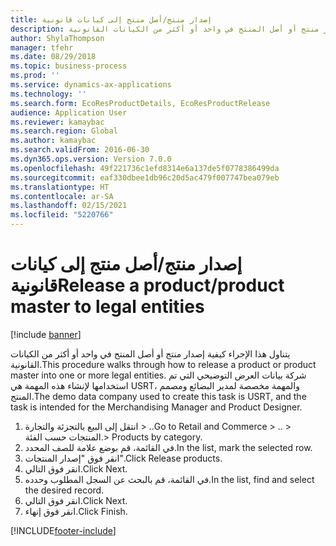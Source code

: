 ```yaml
---
title: إصدار منتج/أصل منتج إلى كيانات قانونية
description: يتناول هذا الإجراء كيفية إصدار منتج أو أصل المنتج في واحد أو أكثر من الكيانات القانونية.
author: ShylaThompson
manager: tfehr
ms.date: 08/29/2018
ms.topic: business-process
ms.prod: ''
ms.service: dynamics-ax-applications
ms.technology: ''
ms.search.form: EcoResProductDetails, EcoResProductRelease
audience: Application User
ms.reviewer: kamaybac
ms.search.region: Global
ms.author: kamaybac
ms.search.validFrom: 2016-06-30
ms.dyn365.ops.version: Version 7.0.0
ms.openlocfilehash: 49f221736c1efd8314e6a137de5f0778386499da
ms.sourcegitcommit: eaf330dbee1db96c20d5ac479f007747bea079eb
ms.translationtype: HT
ms.contentlocale: ar-SA
ms.lasthandoff: 02/15/2021
ms.locfileid: "5220766"
---
```

# <a name="release-a-productproduct-master-to-legal-entities"></a><span data-ttu-id="6d9aa-103">إصدار منتج/أصل منتج إلى كيانات قانونية</span><span class="sxs-lookup"><span data-stu-id="6d9aa-103">Release a product/product master to legal entities</span></span>

[!include [banner](../../includes/banner.md)]

<span data-ttu-id="6d9aa-104">يتناول هذا الإجراء كيفية إصدار منتج أو أصل المنتج في واحد أو أكثر من الكيانات القانونية.</span><span class="sxs-lookup"><span data-stu-id="6d9aa-104">This procedure walks through how to release a product or product master into one or more legal entities.</span></span> <span data-ttu-id="6d9aa-105">شركة بيانات العرض التوضيحي التي تم استخدامها لإنشاء هذه المهمة هي USRT، والمهمة مخصصة لمدير البضائع و‏‫مصمم المنتج‬.</span><span class="sxs-lookup"><span data-stu-id="6d9aa-105">The demo data company used to create this task is USRT, and the task is intended for the Merchandising Manager and Product Designer.</span></span>

1. <span data-ttu-id="6d9aa-106">انتقل إلى البيع بالتجزئة والتجارة > ..</span><span class="sxs-lookup"><span data-stu-id="6d9aa-106">Go to Retail and Commerce > ..</span></span> <span data-ttu-id="6d9aa-107">> المنتجات حسب الفئة.</span><span class="sxs-lookup"><span data-stu-id="6d9aa-107">> Products by category.</span></span>
2. <span data-ttu-id="6d9aa-108">في القائمة، قم بوضع علامة للصف المحدد.</span><span class="sxs-lookup"><span data-stu-id="6d9aa-108">In the list, mark the selected row.</span></span>
3. <span data-ttu-id="6d9aa-109">انقر فوق "إصدار المنتجات".</span><span class="sxs-lookup"><span data-stu-id="6d9aa-109">Click Release products.</span></span>
4. <span data-ttu-id="6d9aa-110">انقر فوق التالي.</span><span class="sxs-lookup"><span data-stu-id="6d9aa-110">Click Next.</span></span>
5. <span data-ttu-id="6d9aa-111">في القائمة، قم بالبحث عن السجل المطلوب وحدده.</span><span class="sxs-lookup"><span data-stu-id="6d9aa-111">In the list, find and select the desired record.</span></span>
6. <span data-ttu-id="6d9aa-112">انقر فوق التالي.</span><span class="sxs-lookup"><span data-stu-id="6d9aa-112">Click Next.</span></span>
7. <span data-ttu-id="6d9aa-113">انقر فوق إنهاء.</span><span class="sxs-lookup"><span data-stu-id="6d9aa-113">Click Finish.</span></span>



[!INCLUDE[footer-include](../../../includes/footer-banner.md)]